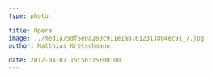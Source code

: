 ```yaml
---
type: photo

title: Opera
image: ../media/5df6e0a280c911e1a87612313804ec91_7.jpg
author: Matthias Kretschmann

date: 2012-04-07 15:50:15+00:00
---
```

